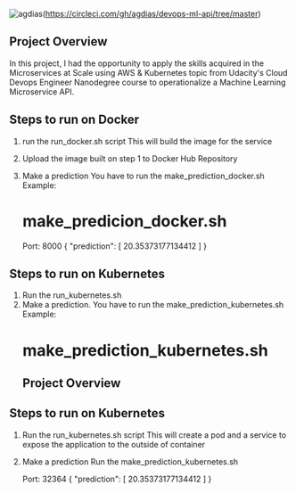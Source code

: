 ![agdias](https://circleci.com/gh/agdias/devops-ml-api.svg?style=svg)(https://circleci.com/gh/agdias/devops-ml-api/tree/master)


## Project Overview

In this project, I had the opportunity to apply the skills  acquired in the Microservices at Scale using AWS & Kubernetes topic from Udacity's Cloud Devops Engineer Nanodegree   course to operationalize a Machine Learning Microservice API.

## Steps to run on Docker

1. run the run_docker.sh script
   This will build the image for the service
2. Upload the image built on step 1 to Docker Hub Repository 
3. Make a  prediction
   You have to run the make_prediction_docker.sh
   Example:
   # make_predicion_docker.sh
   
      Port: 8000
      {
        "prediction": [
          20.35373177134412
        ] 
      }

## Steps to run on Kubernetes
1. Run the run_kubernetes.sh
2. Make a prediction.
   You have to run the make_prediction_kubernetes.sh
   Example: 
   # make_prediction_kubernetes.sh
   ## Project Overview


## Steps to run on Kubernetes
1. Run the run_kubernetes.sh script
   This will create a pod and a service to expose the application to the outside of container

2. Make a prediction
   Run the make_prediction_kubernetes.sh

     Port: 32364
      {
        "prediction": [
          20.35373177134412
        ]
      }
   
   




